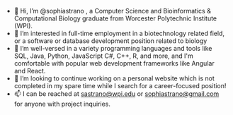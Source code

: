- 👋 Hi, I’m @sophiastrano , a Computer Science and Bioinformatics & Computational Biology graduate from Worcester Polytechnic Institute (WPI).
- 👀 I’m interested in full-time employment in a biotechnology related field, or a software or database development position related to biology
- 🌱 I’m well-versed in a variety programming languages and tools like SQL, Java, Python, JavaScript C#, C++, R, and more, and I'm comfortable with popular web development frameworks like Angular and React.
- 💞️ I’m looking to continue working on a personal website which is not completed in my spare time while I search for a career-focused position!
- 📫 I can be reached at sastrano@wpi.edu or sophiastrano@gmail.com for anyone with project inquiries.

<!---
sophiastrano/sophiastrano is a ✨ special ✨ repository because its `README.md` (this file) appears on your GitHub profile.
You can click the Preview link to take a look at your changes.
--->
